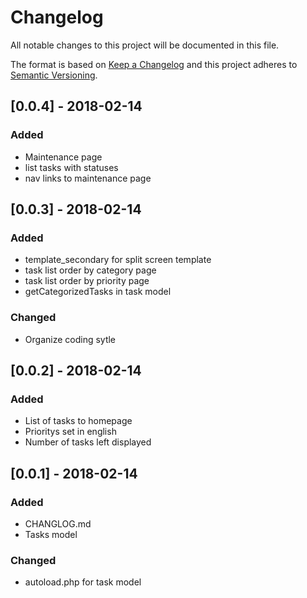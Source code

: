 # Changelog
All notable changes to this project will be documented in this file.

The format is based on [Keep a Changelog](http://keepachangelog.com/en/1.0.0/)
and this project adheres to [Semantic Versioning](http://semver.org/spec/v2.0.0.html).

## [0.0.4] - 2018-02-14
### Added
  - Maintenance page
  - list tasks with statuses
  - nav links to maintenance page


## [0.0.3] - 2018-02-14
### Added
  - template_secondary for split screen template
  - task list order by category page
  - task list order by priority page
  - getCategorizedTasks in task model

### Changed
  - Organize coding sytle

## [0.0.2] - 2018-02-14
### Added
  - List of tasks to homepage
  - Prioritys set in english
  - Number of tasks left displayed

## [0.0.1] - 2018-02-14
### Added
  - CHANGLOG.md
  - Tasks model

### Changed
  - autoload.php for task model
